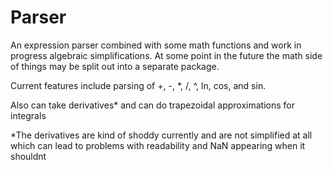 # Parser
An expression parser combined with some math functions and work in progress algebraic simplifications.
At some point in the future the math side of things may be split out into a separate package.

Current features include parsing of +, -, *, /, ^, ln, cos, and sin.

Also can take derivatives* and can do trapezoidal approximations for integrals

\*The derivatives are kind of shoddy currently and are not simplified at all which can lead to problems with readability and NaN appearing when it shouldnt